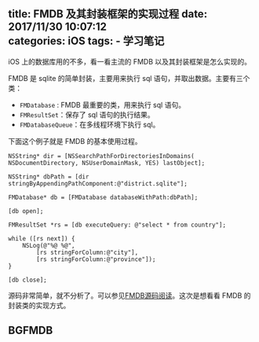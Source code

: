 title: FMDB 及其封装框架的实现过程
date: 2017/11/30 10:07:12  
categories: iOS
tags:
	- 学习笔记
---

iOS 上的数据库用的不多，看一看主流的 FMDB 以及其封装框架是怎么实现的。

<!--more-->

FMDB 是 sqlite 的简单封装，主要用来执行 sql 语句，并取出数据。主要有三个类：

- `FMDatabase` : FMDB 最重要的类，用来执行 sql 语句。
- `FMResultSet`：保存了 sql 语句的执行结果。
- `FMDatabaseQueue`：在多线程环境下执行 sql。

下面这个例子就是 FMDB 的基本使用过程。

```objc
NSString* dir = [NSSearchPathForDirectoriesInDomains( NSDocumentDirectory, NSUserDomainMask, YES) lastObject];

NSString* dbPath = [dir stringByAppendingPathComponent:@"district.sqlite"];

FMDatabase* db = [FMDatabase databaseWithPath:dbPath];

[db open];

FMResultSet *rs = [db executeQuery: @"select * from country"];

while ([rs next]) {
    NSLog(@"%@ %@",
        [rs stringForColumn:@"city"], 
        [rs stringForColumn:@"province"]);
}

[db close];
```

源码非常简单，就不分析了。可以参见[FMDB源码阅读](http://www.cnblogs.com/polobymulberry/p/5178770.html)。这次是想看看 FMDB 的封装类的实现方式。

## BGFMDB

